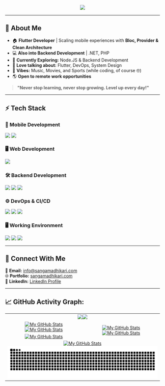 <!-- Typing SVG -->
<p align="center">
  <a href="https://github.com/DenverCoder1/readme-typing-svg">
    <img src="https://readme-typing-svg.herokuapp.com?lines=Senior+Flutter+Developer;Building+Scalable+Apps;Founder+of+Sawongam.com;Tech+Enthusiast;Loves+Music%2C+Movies%2C+and+Sports;&center=true&width=600&height=40">
  </a>
</p>  

---

## **🚀 About Me**  
- 🏠 **Flutter Developer** | Scaling mobile experiences with **Bloc, Provider & Clean Architecture**  
- 💻 **Also into Backend Development** | .NET, PHP
- 🚀 **Currently Exploring:** Node.JS & Backend Development 
- 💬 **Love talking about:** Flutter, DevOps, System Design  
- 🎵 **Vibes:** Music, Movies, and Sports (while coding, of course 🤓)  
- 🌎 **Open to remote work opportunities**  

> **"Never stop learning, never stop growing. Level up every day!"**  

---

## **⚡ Tech Stack**  

### **📲 Mobile Development**  
<p align="left">
    <img src="https://img.shields.io/badge/Flutter-%2302569B.svg?style=for-the-badge&logo=flutter&logoColor=white" />
    <img src="https://img.shields.io/badge/Dart-%230175C2.svg?style=for-the-badge&logo=dart&logoColor=white" />
</p>

### **🖥 Web Development**  
<p align="left">
    <img src="https://img.shields.io/badge/Next.js-%23000000.svg?style=for-the-badge&logo=next.js&logoColor=white" />
</p>

### **🛠 Backend Development**  
<p align="left"> 
    <img src="https://img.shields.io/badge/.NET-%23512BD4.svg?style=for-the-badge&logo=dotnet&logoColor=white" /> 
    <img src="https://img.shields.io/badge/Node.js-%23339933.svg?style=for-the-badge&logo=node.js&logoColor=white" /> 
    <img src="https://img.shields.io/badge/PHP-%23777BB4.svg?style=for-the-badge&logo=php&logoColor=white" /> 
</p>

### **⚙️ DevOps & CI/CD**  
<p align="left">
    <img src="https://img.shields.io/badge/Github Actions-%232C3E50.svg?style=for-the-badge&logo=githubactions&logoColor=white" />
    <img src="https://img.shields.io/badge/Codemagic-%23ff3cb4.svg?style=for-the-badge&logo=codemagic&logoColor=white" />
    <img src="https://img.shields.io/badge/Shorebird-%2300758F.svg?style=for-the-badge&logo=flutter&logoColor=white" />

</p>

### **🖥️ Working Environment**  
<p align="left">
    <img src="https://img.shields.io/badge/Arch%20Linux-%231793D1.svg?style=for-the-badge&logo=archlinux&logoColor=white" />
    <img src="https://img.shields.io/badge/Hyprland-%2300758F.svg?style=for-the-badge&logo=wayland&logoColor=white" />
    <img src="https://img.shields.io/badge/Android%20Studio-%23323330.svg?style=for-the-badge&logo=android-studio&logoColor=green" />
</p>

---

## **🚀 Connect With Me**  
📧 **Email:** [info@sangamadhikari.com](mailto:info@sangamadhikari.com)  
🌐 **Portfolio:** [sangamadhikari.com](https://sangamadhikari.com)  
🔗 **LinkedIn:** [LinkedIn Profile]([https://linkedin.com/in/yourprofile](https://www.linkedin.com/in/sawongam/))  

---

<!-- Activity Graph -->
## 📈 GitHub Activity Graph:
<table>
</tr>
        <td colspan="3" align="center"> <a href="https://github.com/sawongam#gh-light-mode-only"><img src="https://github-readme-streak-stats.herokuapp.com/?user=sawongam&theme=default"/></a><a href="https://github.com/sawongam#gh-dark-mode-only"><img src="https://github-readme-streak-stats.herokuapp.com/?user=sawongam&theme=tokyonight"/></a> </td>
    <tr>
        <td align="center"><a href="https://github.com/sawongam#gh-light-mode-only"><img src="https://github-stats.sangamadhikari.com/api?username=sawongam&show_icons=true" alt="My GitHub Stats"/></a><a href="https://github.com/sawongam#gh-dark-mode-only"><img src="https://github-stats.sangamadhikari.com/api?username=sawongam&show_icons=true&theme=tokyonight" alt="My GitHub Stats"/></a></td>
        <td rowspan="2" align="center"><a href="https://github.com/sawongam#gh-light-mode-only"><img src="https://github-stats.sangamadhikari.com/api/top-langs/?username=sawongam&theme=default&langs_count=8#gh-light-mode-only" alt="My GitHub Stats"/></a><a href="https://github.com/sawongam#gh-dark-mode-only"><img src="https://github-stats.sangamadhikari.com/api/top-langs/?username=sawongam&theme=tokyonight&langs_count=8#gh-dark-mode-only" alt="My GitHub Stats"/></a></td>
    </tr>
    <tr>
        <td colspan="1" align="center"><a href="https://github.com/sawongam#gh-dark-mode-only"><img src="https://github-stats.sangamadhikari.com/api/wakatime?username=sawongam&theme=tokyonight&langs_count=4" alt="My GitHub Stats"/></a></td>
    <tr>
        <td colspan="2" align="center"><a href="https://github.com/sawongam#gh-light-mode-only"><img src="https://raw.githubusercontent.com/sawongam/sawongam/output/github-contribution-grid-snake-default.svg#gh-light-mode-only" alt="My GitHub Stats"/></a><a href="https://github.com/sawongam#gh-dark-mode-only"><img src="https://raw.githubusercontent.com/sawongam/sawongam/output/github-contribution-grid-snake-dark.svg#gh-dark-mode-only" alt="My GitHub Stats"/></a></td>
    </tr>
    </tr>
    <tr>
</table>
